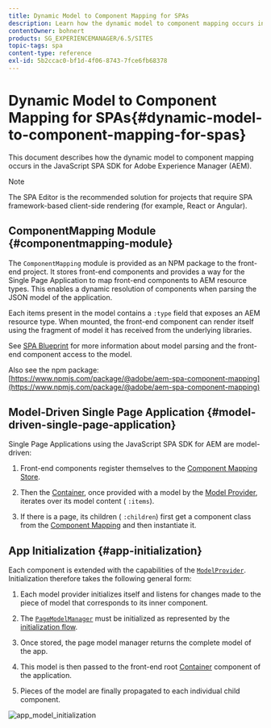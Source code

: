 ```yaml
---
title: Dynamic Model to Component Mapping for SPAs
description: Learn how the dynamic model to component mapping occurs in the JavaScript SPA SDK for Adobe Experience Manager.
contentOwner: bohnert
products: SG_EXPERIENCEMANAGER/6.5/SITES
topic-tags: spa
content-type: reference
exl-id: 5b2ccac0-bf1d-4f06-8743-7fce6fb68378
---
```

# Dynamic Model to Component Mapping for SPAs{#dynamic-model-to-component-mapping-for-spas}

This document describes how the dynamic model to component mapping occurs in the JavaScript SPA SDK for Adobe Experience Manager (AEM).

>[!NOTE]
>
>The SPA Editor is the recommended solution for projects that require SPA framework-based client-side rendering (for example, React or Angular).

## ComponentMapping Module {#componentmapping-module}

The `ComponentMapping` module is provided as an NPM package to the front-end project. It stores front-end components and provides a way for the Single Page Application to map front-end components to AEM resource types. This enables a dynamic resolution of components when parsing the JSON model of the application.

Each items present in the model contains a `:type` field that exposes an AEM resource type. When mounted, the front-end component can render itself using the fragment of model it has received from the underlying libraries.

See [SPA Blueprint](/help/sites-developing/spa-blueprint.md) for more information about model parsing and the front-end component access to the model.

Also see the npm package: [https://www.npmjs.com/package/@adobe/aem-spa-component-mapping](https://www.npmjs.com/package/@adobe/aem-spa-component-mapping)

## Model-Driven Single Page Application {#model-driven-single-page-application}

Single Page Applications using the JavaScript SPA SDK for AEM are model-driven:

1. Front-end components register themselves to the [Component Mapping Store](/help/sites-developing/spa-dynamic-model-to-component-mapping.md#componentmapping-module).
1. Then the [Container](/help/sites-developing/spa-blueprint.md#container), once provided with a model by the [Model Provider](/help/sites-developing/spa-blueprint.md#the-model-provider), iterates over its model content ( `:items`).

1. If there is a page, its children ( `:children`) first get a component class from the [Component Mapping](/help/sites-developing/spa-blueprint.md#componentmapping) and then instantiate it.

## App Initialization {#app-initialization}

Each component is extended with the capabilities of the [ `ModelProvider`](/help/sites-developing/spa-blueprint.md#the-model-provider). Initialization therefore takes the following general form:

1. Each model provider initializes itself and listens for changes made to the piece of model that corresponds to its inner component.
1. The [ `PageModelManager`](/help/sites-developing/spa-blueprint.md#pagemodelmanager) must be initialized as represented by the [initialization flow](/help/sites-developing/spa-blueprint.md).

1. Once stored, the page model manager returns the complete model of the app.
1. This model is then passed to the front-end root [Container](/help/sites-developing/spa-blueprint.md#container) component of the application.
1. Pieces of the model are finally propagated to each individual child component.

![app_model_initialization](assets/app_model_initialization.png)
